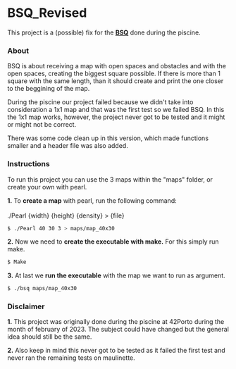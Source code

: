 # **BSQ_Revised**
This project is a (possible) fix for the [**BSQ**](https://github.com/brpereiraa/42.piscine/tree/main/C/BSQ) done during the piscine.  

### **About**
BSQ is about receiving a map with open spaces and obstacles and with the open spaces, creating the biggest square possible. If there is more than 1 square with the same length, than it should create and print the one closer to the beggining of the map. 

During the piscine our project failed because we didn't take into consideration a 1x1 map and that was the first test so we failed BSQ. In this the 1x1 map works, however, the project never got to be tested and it might or might not be correct.

There was some code clean up in this version, which made functions smaller and a header file was also added.

### **Instructions**
To run this project you can use the 3 maps within the "maps" folder, or create your own with pearl.

**1.** To **create a map** with pearl, run the following command: <br><br>
  ./Pearl {width} {height} {density} > {file}

```sh
$ ./Pearl 40 30 3 > maps/map_40x30
```

**2.** Now we need to **create the executable with make.** For this simply run make.

```sh
$ Make
```

**3.** At last we **run the executable** with the map we want to run as argument.

```sh
$ ./bsq maps/map_40x30
```

### **Disclaimer**
**1.** This project was originally done during the piscine at 42Porto during the month of february of 2023. The subject could have changed but the general idea should still be the same.

**2.** Also keep in mind this never got to be tested as it failed the first test and never ran the remaining tests on maulinette. 
